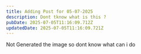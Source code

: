 ```yaml
---
title: Adding Post for 05-07-2025
description: Dont tknow what is this ?
pubDate: 2025-07-05T11:16:09.712Z
updatedDate: 2025-07-05T11:16:09.721Z
---
```

Not Generated the image so dont know what can i do